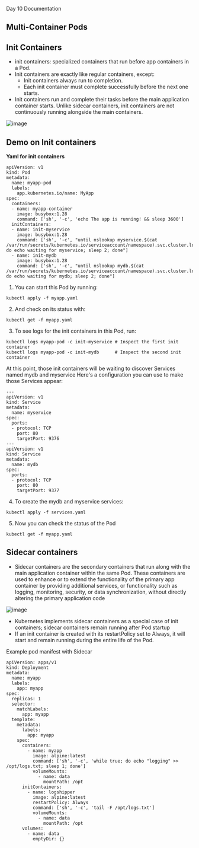 Day 10 Documentation

## Multi-Container Pods

## Init Containers
- init containers: specialized containers that run before app containers in a Pod.
- Init containers are exactly like regular containers, except:
    - Init containers always run to completion.
    - Each init container must complete successfully before the next one starts.
- Init containers run and complete their tasks before the main application container starts. Unlike sidecar containers, init containers are not continuously running alongside the main containers.

![image](https://github.com/user-attachments/assets/81200a60-298c-4a16-982e-16954c6e8670)

## Demo on Init containers

**Yaml for init containers**
```
apiVersion: v1
kind: Pod
metadata:
  name: myapp-pod
  labels:
    app.kubernetes.io/name: MyApp
spec:
  containers:
  - name: myapp-container
    image: busybox:1.28
    command: ['sh', '-c', 'echo The app is running! && sleep 3600']
  initContainers:
  - name: init-myservice
    image: busybox:1.28
    command: ['sh', '-c', "until nslookup myservice.$(cat /var/run/secrets/kubernetes.io/serviceaccount/namespace).svc.cluster.local; do echo waiting for myservice; sleep 2; done"]
  - name: init-mydb
    image: busybox:1.28
    command: ['sh', '-c', "until nslookup mydb.$(cat /var/run/secrets/kubernetes.io/serviceaccount/namespace).svc.cluster.local; do echo waiting for mydb; sleep 2; done"]
```
1. You can start this Pod by running:
```
kubectl apply -f myapp.yaml
```
2. And check on its status with:
```
kubectl get -f myapp.yaml
```
3. To see logs for the init containers in this Pod, run:
```
kubectl logs myapp-pod -c init-myservice # Inspect the first init container
kubectl logs myapp-pod -c init-mydb      # Inspect the second init container
```
At this point, those init containers will be waiting to discover Services named mydb and myservice
Here's a configuration you can use to make those Services appear:
```
---
apiVersion: v1
kind: Service
metadata:
  name: myservice
spec:
  ports:
  - protocol: TCP
    port: 80
    targetPort: 9376
---
apiVersion: v1
kind: Service
metadata:
  name: mydb
spec:
  ports:
  - protocol: TCP
    port: 80
    targetPort: 9377
```
4. To create the mydb and myservice services:
```
kubectl apply -f services.yaml
```
5. Now you can check the status of the Pod
```
kubectl get -f myapp.yaml
```
## Sidecar containers
- Sidecar containers are the secondary containers that run along with the main application container within the same Pod. These containers are used to enhance or to extend the functionality of the primary app container by providing additional services, or functionality such as logging, monitoring, security, or data synchronization, without directly altering the primary application code
  
![image](https://github.com/user-attachments/assets/7aca6908-b6b8-494d-9c6f-ac704bb484eb)

- Kubernetes implements sidecar containers as a special case of init containers; sidecar containers remain running after Pod startup
- If an init container is created with its restartPolicy set to Always, it will start and remain running during the entire life of the Pod.

Example pod manifest with Sidecar
```
apiVersion: apps/v1
kind: Deployment
metadata:
  name: myapp
  labels:
    app: myapp
spec:
  replicas: 1
  selector:
    matchLabels:
      app: myapp
  template:
    metadata:
      labels:
        app: myapp
    spec:
      containers:
        - name: myapp
          image: alpine:latest
          command: ['sh', '-c', 'while true; do echo "logging" >> /opt/logs.txt; sleep 1; done']
          volumeMounts:
            - name: data
              mountPath: /opt
      initContainers:
        - name: logshipper
          image: alpine:latest
          restartPolicy: Always
          command: ['sh', '-c', 'tail -F /opt/logs.txt']
          volumeMounts:
            - name: data
              mountPath: /opt
      volumes:
        - name: data
          emptyDir: {}
```
